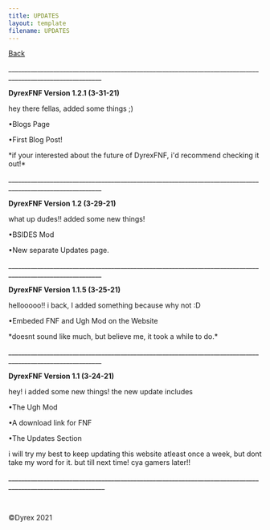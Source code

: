 ```yaml
---
title: UPDATES
layout: template
filename: UPDATES
--- 
```

<p><a href="https://dyrexfnf.github.io/FNF/">Back</a></p>
<p>___________________________________________________________________________________________________________</p>
<p><strong>DyrexFNF Version 1.2.1 (3-31-21)</strong></p>
<p>hey there fellas, added some things ;)</p>
<p>&bull;Blogs Page</p>
<p>&bull;First Blog Post!</p>
<p>*if your interested about the future of DyrexFNF, i'd recommend checking it out!*</p>
<p>___________________________________________________________________________________________________________</p>
<p><strong>DyrexFNF Version 1.2 (3-29-21)</strong></p>
<p>what up dudes!! added some new things!</p>
<p>&bull;BSIDES Mod</p>
<p>&bull;New separate Updates page.</p>
<p>___________________________________________________________________________________________________________</p>
<p><strong>DyrexFNF Version 1.1.5 (3-25-21)</strong></p>
<p>hellooooo!! i back, I added something because why not :D</p>
<p>&bull;Embeded FNF and Ugh Mod on the Website</p>
<p>*doesnt sound like much, but believe me, it took a while to do.*</p>
<p>___________________________________________________________________________________________________________</p>
<p><strong>DyrexFNF Version 1.1 (3-24-21)</strong></p>
<p>hey! i added some new things! the new update includes</p>
<p>&bull;The Ugh Mod</p>
<p>&bull;A download link for FNF</p>
<p>&bull;The Updates Section</p>
<p>i will try my best to keep updating this website atleast once a week, but dont take my word for it. but till next time! cya gamers later!!</p>
<p>____________________________________________________________________________________________________________</p>
<p>&nbsp;</p>
<p>&copy;Dyrex 2021</p>
